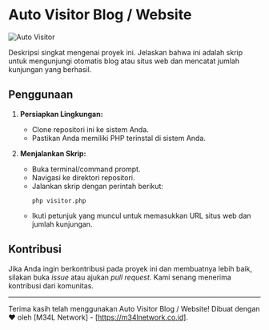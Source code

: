 # Auto Visitor Blog / Website

![Auto Visitor](![image](https://github.com/m34l/Auto-Visitor-Blog/assets/12457856/ea0ab704-721d-4c33-bf09-70ae912cb091)
)

Deskripsi singkat mengenai proyek ini. Jelaskan bahwa ini adalah skrip untuk mengunjungi otomatis blog atau situs web dan mencatat jumlah kunjungan yang berhasil.

## Penggunaan

1. **Persiapkan Lingkungan:**
   - Clone repositori ini ke sistem Anda.
   - Pastikan Anda memiliki PHP terinstal di sistem Anda.

2. **Menjalankan Skrip:**
   - Buka terminal/command prompt.
   - Navigasi ke direktori repositori.
   - Jalankan skrip dengan perintah berikut:
     ```
     php visitor.php
     ```
   - Ikuti petunjuk yang muncul untuk memasukkan URL situs web dan jumlah kunjungan.

## Kontribusi

Jika Anda ingin berkontribusi pada proyek ini dan membuatnya lebih baik, silakan buka *issue* atau ajukan *pull request*. Kami senang menerima kontribusi dari komunitas.

---

Terima kasih telah menggunakan Auto Visitor Blog / Website! Dibuat dengan ❤️ oleh [M34L Network] - [https://m34lnetwork.co.id].

